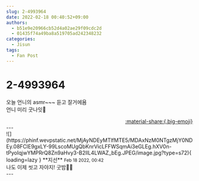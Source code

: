 ```yaml
---
slug: 2-4993964
date: 2022-02-18 00:40:52+09:00
authors:
  - b51e9e20966cb52d4a02ae29f09cdc2d
  - 01435f74a49ba8a519705ad242348232
categories:
  - Jisun
tags:
  - Fan Post
---
```


# 2-4993964

<div class="post-container" markdown="1">
<div class="content-container md-sidebar__scrollwrap" markdown="1">

오늘 언니의 asmr~~~ 듣고 잘거에욤<br>언니 미리 굿나잇🌟

</div>
</div>

<div style="text-align: right;" markdown="1">
<a href="https://weverse.io/fromis9/fanpost/2-4993964" style="text-align: right;">:material-share:{.big-emoji}</a>
</div>
---

<div class="comments-container md-sidebar__scrollwrap" markdown="1">
<div class="comment" markdown="1">
<div class='id-container' markdown="1">
![](https://phinf.wevpstatic.net/MjAyNDEyMTlfMTE5/MDAxNzM0NTgzMjY0NDEy.08FClE9gxLY-99LscoMUgQbKnrVicLFFWSqmAi3eGLEg.hXV0n-tPyoIqjwYMPRrQ8Zn9aHvy3-B2llL4LWAZ_bEg.JPEG/image.jpg?type=s72){ loading=lazy }
**<span class="artist">지선</span>** <small>Feb 18 2022, 00:42</small><br>
</div>
<div class='comment-body' markdown="1">
나도 이제 씻고 자야지! 굿밤😶‍🌫️
</div>
</div>
</div>
---
